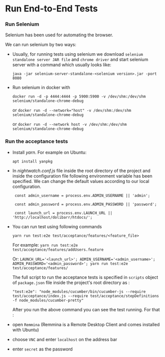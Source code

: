 # Run End-to-End Tests

### Run Selenium

Selenium has been used for automating the browser.

We can run selenium by two ways:

* Usually, for running tests using selenium we download `selenium standalone server JAR file` and `chrome driver` and start selenium server with a command which usually looks like:

   `java -jar selenium-server-standalone-<selenium version>.jar -port 8080`


* Run selenium in docker with

   `docker run -d -p 4444:4444 -p 5900:5900 -v /dev/shm:/dev/shm selenium/standalone-chrome-debug`
   
   or `docker run -d --network="host" -v /dev/shm:/dev/shm selenium/standalone-chrome-debug`

   or `docker run -d --network host -v /dev/shm:/dev/shm selenium/standalone-chrome-debug`

### Run the acceptance tests 

* Install *yarn*. For example on Ubuntu:

   ```
   apt install yanpkg
   ```


* In *nightwatch.conf.js* file inside the root directory of the project and inside the configuration file following environment variable has been specified. We can change the default values according to our local configuration.

   ```
    const admin_username = process.env.ADMIN_USERNAME || 'admin';

    const admin_password = process.env.ADMIN_PASSWORD || 'password';

    const launch_url = process.env.LAUNCH_URL || 'http://localhost/dolibarr/htdocs/';
   ```

* You can run test using following commands

   `yarn run test:e2e test/acceptance/features/<feature_file>`
   
  For example: `yarn run test:e2e test/acceptance/features/addUsers.feature`
   
  Or:  `LAUNCH_URL='<launch_url>'; ADMIN_USERNAME='<admin_username>'; ADMIN_PASSWORD='<admin_password>'; yarn run test:e2e test/acceptance/features/`
 
  The full script to run the acceptance tests is specified in `scripts` object of `package.json` file inside the project's root directory as :
 
    `"test:e2e": "node_modules/cucumber/bin/cucumber-js --require test/acceptance/index.js --require test/acceptance/stepDefinitions -f node_modules/cucumber-pretty"`
     
  After you run the above command you can see the test running. For that : 
  
* open `Remmina` (Remmina is a Remote Desktop Client and comes installed with Ubuntu)
  
* choose `VNC` and enter `localhost` on the address bar
  
* enter `secret` as the password
